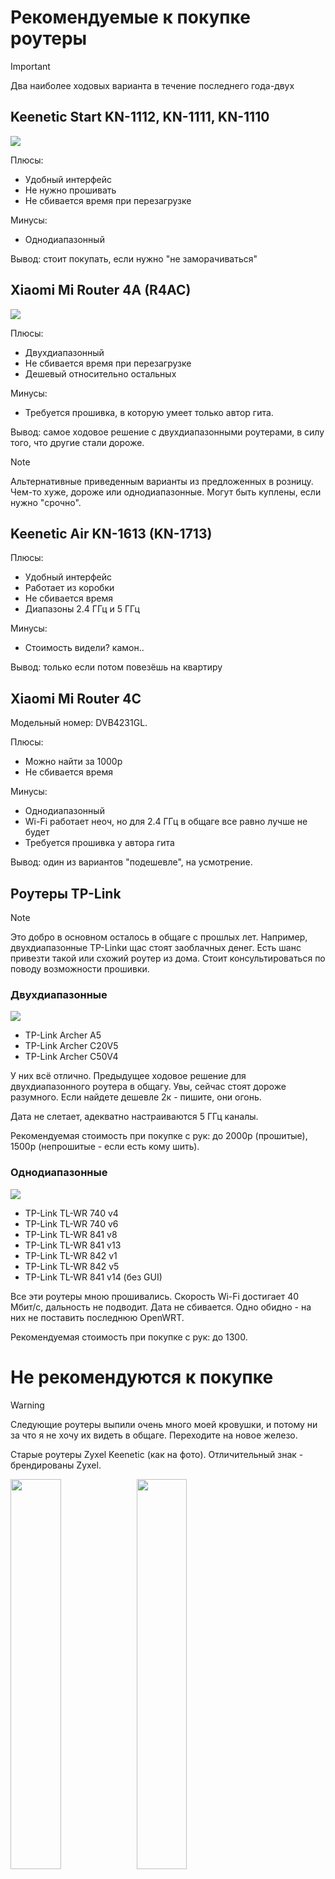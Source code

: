# Рекомендуемые к покупке роутеры


> [!IMPORTANT]  
> Два наиболее ходовых варианта в течение последнего года-двух

## Keenetic Start KN-1112, KN-1111, KN-1110

<img src="img/img2.png">

Плюсы:
* Удобный интерфейс
* Не нужно прошивать
* Не сбивается время при перезагрузке

Минусы:
* Однодиапазонный

Вывод: стоит покупать, если нужно "не заморачиваться"

## Xiaomi Mi Router 4A (R4AC)

<img src="img/img3.png">

Плюсы:
* Двухдиапазонный
* Не сбивается время при перезагрузке
* Дешевый относительно остальных

Минусы:
* Требуется прошивка, в которую умеет только автор гита.

Вывод: самое ходовое решение с двухдиапазонными роутерами, в силу того, что другие стали дороже.

> [!NOTE]  
> Альтернативные приведенным варианты из предложенных в розницу. Чем-то хуже, дороже или однодиапазонные. Могут быть куплены, если нужно "срочно".

## Keenetic Air KN-1613 (KN-1713)

Плюсы:
* Удобный интерфейс
* Работает из коробки
* Не сбивается время
* Диапазоны 2.4 ГГц и 5 ГГц

Минусы:
* Стоимость видели? камон..

Вывод: только если потом повезёшь на квартиру

## Xiaomi Mi Router 4C

Модельный номер: DVB4231GL.

Плюсы: 
* Можно найти за 1000р
* Не сбивается время

Минусы:
* Однодиапазонный
* Wi-Fi работает неоч, но для 2.4 ГГц в общаге все равно лучше не будет
* Требуется прошивка у автора гита

Вывод: один из вариантов "подешевле", на усмотрение.


## Роутеры TP-Link

> [!NOTE]  
> Это добро в основном осталось в общаге с прошлых лет. Например, двухдиапазонные TP-Linkи щас стоят заоблачных денег. Есть шанс привезти такой или схожий роутер из дома. Стоит консультироваться по поводу возможности прошивки.

### Двухдиапазонные 
<img src="img/img7.png">

* TP-Link Archer A5
* TP-Link Archer C20V5
* TP-Link Archer C50V4

У них всё отлично. Предыдущее ходовое решение для двухдиапазонного роутера в общагу. Увы, сейчас стоят дороже разумного. Если найдете дешевле 2к - пишите, они огонь.

Дата не слетает, адекватно настраиваются 5 ГГц каналы.

Рекомендуемая стоимость при покупке с рук: до 2000р (прошитые), 1500р (непрошитые - если есть кому шить).


### Однодиапазонные

<img src="img/img6.png">

* TP-Link TL-WR 740 v4
* TP-Link TL-WR 740 v6
* TP-Link TL-WR 841 v8
* TP-Link TL-WR 841 v13
* TP-Link TL-WR 842 v1
* TP-Link TL-WR 842 v5
* TP-Link TL-WR 841 v14 (без GUI)


Все эти роутеры мною прошивались. Скорость Wi-Fi достигает 40 Мбит/с, дальность не подводит. Дата не сбивается. Одно обидно - на них не поставить последнюю OpenWRT.

Рекомендуемая стоимость при покупке с рук: до 1300.


# Не рекомендуются к покупке

> [!WARNING]  
> Следующие роутеры выпили очень много моей кровушки, и потому ни за что я не хочу их видеть в общаге. Переходите на новое железо.

Старые роутеры Zyxel Keenetic (как на фото). Отличительный знак - брендированы Zyxel.

<img src="img/img4.png" width="40%"/><img src="img/img5.png" width="40%"/>

Минусы:
* Слетает время при отключении питания
* Старые, а значит высохшие кондеры в БП и периодические отключения "просто так" у некоторых владельцев.
* Слабый процессор, низкая полоса пропускания
* Слабый сигнал Wi-Fi - устаревшие стандарты модемов.

Их можно брать только __бесплатно__ или за сумму менее 500 рублей.

# Заключение

Если вам повезло, вы стали владельцем одного из таких роутеров. Следующий шаг - [настройка](./4-setup.md).
